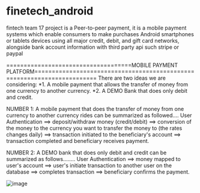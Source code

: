 # finetech_android
fintech team 17 project is a  Peer-to-peer payment, it is a mobile payment systems which enable consumers to make purchases Android smartphones or tablets devices using all major credit, debit, and gift card networks, alongside bank account information with third party api such stripe or paypal


====================================MOBILE PAYMENT PLATFORM========================================================================
There are two ideas we are considering:
*1. A mobile payment that allows the transfer of money from one currency to another currency.
*2. A DEMO Bank that does only debit and credit.

NUMBER 1: A mobile payment that does the transfer of money from one currency to another currency rides can be summarized as followed....
User Authentication ==> deposit/withdraw money (credit/debit) ==> conversion of the money to the currency you want to transfer the money to (the rates changes daily) ==> transaction initiated to the beneficiary's account ==> transaction completed and beneficiary receives payment.

NUMBER 2: A DEMO bank that does only debit and credit can be summarized as follows........
User Authentication ==> money mapped to user's account ==> user's initiate transaction to another user on the database ==> completes transaction ==> beneficiary confirms the payment.

![image](https://user-images.githubusercontent.com/104723328/201541495-b8fa92c5-61e5-4ecb-961a-16c083b20fa3.png)
